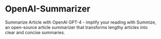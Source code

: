 # OpenAI-Summarizer
Summarize Article with OpenAI GPT-4 - implify your reading with Summize, an open-source article summarizer that transforms lengthy articles into clear and concise summaries.
